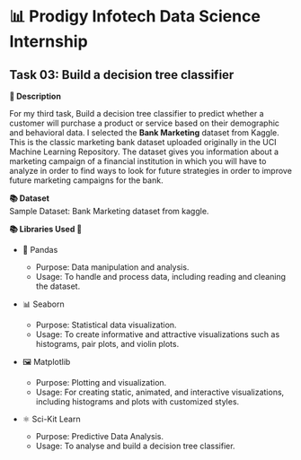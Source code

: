 # 📊 Prodigy Infotech Data Science Internship

## Task 03: Build a decision tree classifier

**📄 Description**

  For my third task, Build a decision tree classifier to predict whether a customer will purchase a product or service based on their demographic and behavioral data. I selected the **Bank Marketing** dataset from Kaggle.
  This is the classic marketing bank dataset uploaded originally in the UCI Machine Learning Repository. The dataset gives you information about a marketing campaign of a financial institution in which you will have to 
  analyze in order to find ways to look for future strategies in order to improve future marketing campaigns for the bank.
  
**📚 Dataset**  
  Sample Dataset: Bank Marketing dataset from kaggle.

**📚 Libraries Used 🔧**  
- 🐍 Pandas
  - Purpose: Data manipulation and analysis.
  - Usage: To handle and process data, including reading and cleaning the dataset.

- 📊 Seaborn
  - Purpose: Statistical data visualization.
  - Usage: To create informative and attractive visualizations such as histograms, pair plots, and violin plots.

- 🖼️ Matplotlib
  - Purpose: Plotting and visualization.
  - Usage: For creating static, animated, and interactive visualizations, including histograms and plots with customized styles.

- ⚛️ Sci-Kit Learn
  - Purpose: Predictive Data Analysis.
  - Usage: To analyse and build a decision tree classifier.

